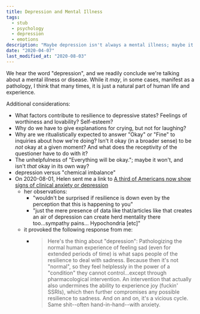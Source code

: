 ```yaml
---
title: Depression and Mental Illness
tags:
  - stub
  - psychology
  - depression
  - emotions
description: "Maybe depression isn't always a mental illness; maybe it's sometimes just a part of the normal human experience and a rich emotional life."
date: "2020-04-07"
last_modified_at: "2020-08-03"
---
```


We hear the word "depression", and we readily conclude we're talking about a mental illness or disease. While it _may_, in some cases, manifest as a pathology, I think that many times, it is just a natural part of human life and experience.

Additional considerations:

* What factors contribute to resilience to depressive states? Feelings of worthiness and lovability? Self-esteem?
* Why do we have to give explanations for crying, but not for laughing?
* Why are we ritualistically expected to answer "Okay" or "Fine" to inquiries about how we're doing? Isn't it okay (in a broader sense) to be _not_ okay at a given moment? And what does the receptivity of the questioner have to do with it?
* The unhelpfulness of "Everything will be okay."; maybe it won't, and isn't _that_ okay in its own way?
* depression versus "chemical imbalance"
* On 2020-08-01, Helen sent me a link to [A third of Americans now show signs of clinical anxiety or depression](https://www.washingtonpost.com/health/2020/05/26/americans-with-depression-anxiety-pandemic/)
  * her observations:
    * "wouldn't be surprised if resilience is down even by the perception that this is happening to you"
    * "just the mere presence of data like that/articles like that creates an air of depression can create herd mentality there too...sympathy pains... Hypochondria [etc]"
  * it provoked the following response from me:
    * > Here's the thing about "depression": Pathologizing the normal human experience of feeling sad (even for extended periods of time) is what saps people of the resilience to deal with sadness. Because then it's not "normal", so they feel helplessly in the power of a "condition" they cannot control...except through pharmacological intervention. An intervention that actually also undermines the ability to experience joy (fuckin' SSRIs), which then further compromises any possible resilience to sadness. And on and on, it's a vicious cycle. Same shit--often hand-in-hand--with anxiety.
